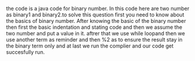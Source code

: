 the code is a java code for binary number. In this code here are two number as binary1 and binary2.to solve this question first you need to know about the basics of binary number. After knowing the basic of the binary number then first the basic indentation and stating code and then we assume the two number and put a value in it. aftrer that we use while loopand then we use another term as reminder and then %2 as to  ensure the result stay in the binary term only and at last we run the complier and our code get succesfully run. 
